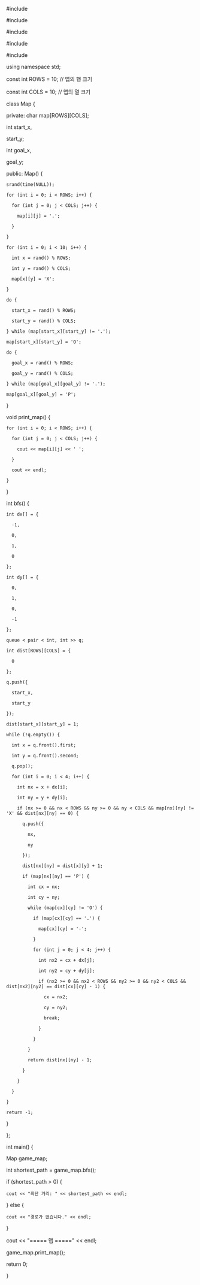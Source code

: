 #include <iostream>

#include <cstdlib>

#include <ctime>

#include <queue>

#include <utility>

using namespace std;

const int ROWS = 10; // 맵의 행 크기

const int COLS = 10; // 맵의 열 크기

class Map {

  private: char map[ROWS][COLS];

  int start_x,

  start_y;

  int goal_x,

  goal_y;

  public: Map() {

    srand(time(NULL));

    for (int i = 0; i < ROWS; i++) {

      for (int j = 0; j < COLS; j++) {

        map[i][j] = '.';

      }

    }

    for (int i = 0; i < 10; i++) {

      int x = rand() % ROWS;

      int y = rand() % COLS;

      map[x][y] = 'X';

    }

    do {

      start_x = rand() % ROWS;

      start_y = rand() % COLS;

    } while (map[start_x][start_y] != '.');

    map[start_x][start_y] = 'O';

    do {

      goal_x = rand() % ROWS;

      goal_y = rand() % COLS;

    } while (map[goal_x][goal_y] != '.');

    map[goal_x][goal_y] = 'P';

  }

  void print_map() {

    for (int i = 0; i < ROWS; i++) {

      for (int j = 0; j < COLS; j++) {

        cout << map[i][j] << ' ';

      }

      cout << endl;

    }

  }

  int bfs() {

    int dx[] = {

      -1,

      0,

      1,

      0

    };

    int dy[] = {

      0,

      1,

      0,

      -1

    };

    queue < pair < int, int >> q;

    int dist[ROWS][COLS] = {

      0

    };

    q.push({

      start_x,

      start_y

    });

    dist[start_x][start_y] = 1;

    while (!q.empty()) {

      int x = q.front().first;

      int y = q.front().second;

      q.pop();

      for (int i = 0; i < 4; i++) {

        int nx = x + dx[i];

        int ny = y + dy[i];

        if (nx >= 0 && nx < ROWS && ny >= 0 && ny < COLS && map[nx][ny] != 'X' && dist[nx][ny] == 0) {

          q.push({

            nx,

            ny

          });

          dist[nx][ny] = dist[x][y] + 1;

          if (map[nx][ny] == 'P') {

            int cx = nx;

            int cy = ny;

            while (map[cx][cy] != 'O') {

              if (map[cx][cy] == '.') {

                map[cx][cy] = '-';

              }

              for (int j = 0; j < 4; j++) {

                int nx2 = cx + dx[j];

                int ny2 = cy + dy[j];

                if (nx2 >= 0 && nx2 < ROWS && ny2 >= 0 && ny2 < COLS && dist[nx2][ny2] == dist[cx][cy] - 1) {

                  cx = nx2;

                  cy = ny2;

                  break;

                }

              }

            }

            return dist[nx][ny] - 1;

          }

        }

      }

    }

    return -1;

  }

};

int main() {

  Map game_map;

  int shortest_path = game_map.bfs();

  if (shortest_path > 0) {

    cout << "최단 거리: " << shortest_path << endl;

  } else {

    cout << "경로가 없습니다." << endl;

  }

  cout << "===== 맵 =====" << endl;

  game_map.print_map();

  return 0;

}
